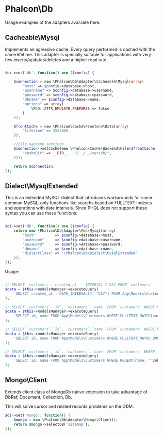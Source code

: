 Phalcon\Db
==========

Usage examples of the adapters available here:

Cacheable\Mysql
---------------
Implements an agressive cache. Every query performed is cached with the same lifetime.
This adapter is specially suitable for applications with very few inserts/updates/deletes
and a higher read rate.

```php

$di->set('db', function() use ($config) {

	$connection = new \Phalcon\Db\Adapter\Cacheable\Mysql(array(
		"host" => $config->database->host,
		"username" => $config->database->username,
		"password" => $config->database->password,
		"dbname" => $config->database->name,
		"options" => array(
			\PDO::ATTR_EMULATE_PREPARES => false
		)
	));

	$frontCache = new \Phalcon\Cache\Frontend\Data(array(
		"lifetime" => 2592000
	));

	//File backend settings
	$connection->setCache(new \Phalcon\Cache\Backend\File($frontCache, array(
		"cacheDir" => __DIR__ . "/../../var/db/",
	)));

	return $connection;
});

```

Dialect\MysqlExtended
---------------------
This is an extended MySQL dialect that introduces workarounds for some common MySQL-only functions like
searchs based on FULLTEXT indexes and operations with date intervals. Since PHQL does not support
these syntax you can use these functions:

```php

$di->set('db', function() use ($config) {
	return new \Phalcon\Db\Adapter\Pdo\Mysql(array(
		"host"         => $config->database->host,
		"username"     => $config->database->username,
		"password"     => $config->database->password,
		"dbname"       => $config->database->name,
		"dialectClass" => '\Phalcon\Db\Dialect\MysqlExtended'
	));
});

```

Usage:

```php

// SELECT `customers`.`created_at` - INTERVAL 7 DAY FROM `customers`
$data = $this->modelsManager->executeQuery(
	'SELECT created_at - DATE_INTERVAL(7, "DAY") FROM App\Models\Customers'
);

// SELECT `customers`.`id`, `customers`.`name` FROM `customers` WHERE MATCH(`customers`.`name`, `customers`.`description`) AGAINST ("+CEO")
$data = $this->modelsManager->executeQuery(
	'SELECT id, name FROM App\Models\Customers WHERE FULLTEXT_MATCH(name, description, "+CEO")'
);

// SELECT `customers`.`id`, `customers`.`name` FROM `customers` WHERE MATCH(`customers`.`name`, `customers`.`description`) AGAINST ("+CEO" IN BOOLEAN MODE)
$data = $this->modelsManager->executeQuery(
	'SELECT id, name FROM App\Models\Customers WHERE FULLTEXT_MATCH_BMODE(name, description, "+CEO")'
);

// SELECT `customers`.`id`, `customers`.`name` FROM `customers` WHERE `customers`.`name` REGEXP('^John')
$data = $this->modelsManager->executeQuery(
	'SELECT id, name FROM App\Models\Customers WHERE REGEXP(name, '^John')'
);

```

Mongo\Client
------------
Extends client class of MongoDb native extension to take advantage of DbRef, Document, Collection, Db.

This will solve cursor and related records problems on the ODM.

```php
$di->set('mongo', function() {
    $mongo = new \Phalcon\Db\Adapter\Mongo\Client();
    return $mongo->selectDB('sitemap');
});
```


